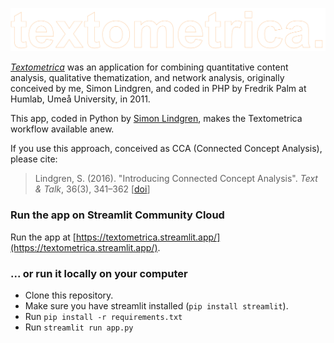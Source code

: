 ![textometrica](logo.png)

[*Textometrica*](https://web.archive.org/web/20120201063603/http://textometrica.humlab.umu.se/) was an application for combining quantitative content analysis, qualitative thematization, and network analysis, originally conceived by me, Simon Lindgren, and coded in PHP by Fredrik Palm at Humlab, Umeå University, in 2011.

This app, coded in Python by [Simon Lindgren](https://github.com/simonlindgren), makes the Textometrica workflow available anew. 

If you use this approach, conceived as CCA (Connected Concept Analysis), please cite:

> Lindgren, S. (2016). \"Introducing Connected Concept Analysis\". *Text & Talk*, 36(3), 341–362 [[doi](https://doi.org/10.1515/text-2016-0016)]


### Run the app on Streamlit Community Cloud

Run the app at [https://textometrica.streamlit.app/](https://textometrica.streamlit.app/).


### ... or run it locally on your computer

- Clone this repository.
- Make sure you have streamlit installed (`pip install streamlit`).
- Run `pip install -r requirements.txt`
- Run `streamlit run app.py`



